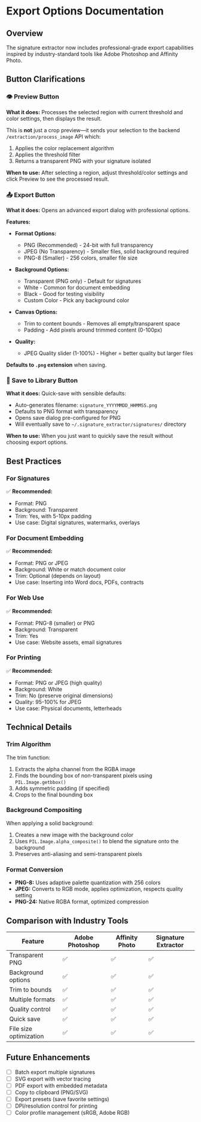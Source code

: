 # Export Options Documentation

## Overview

The signature extractor now includes professional-grade export capabilities inspired by industry-standard tools like Adobe Photoshop and Affinity Photo.

## Button Clarifications

### 👁 Preview Button

**What it does:** Processes the selected region with current threshold and color settings, then displays the result.

This is **not** just a crop preview—it sends your selection to the backend `/extraction/process_image` API which:

1. Applies the color replacement algorithm
2. Applies the threshold filter
3. Returns a transparent PNG with your signature isolated

**When to use:** After selecting a region, adjust threshold/color settings and click Preview to see the processed result.

### 📤 Export Button

**What it does:** Opens an advanced export dialog with professional options.

**Features:**

- **Format Options:**

  - PNG (Recommended) - 24-bit with full transparency
  - JPEG (No Transparency) - Smaller files, solid background required
  - PNG-8 (Smaller) - 256 colors, smaller file size

- **Background Options:**

  - Transparent (PNG only) - Default for signatures
  - White - Common for document embedding
  - Black - Good for testing visibility
  - Custom Color - Pick any background color

- **Canvas Options:**

  - Trim to content bounds - Removes all empty/transparent space
  - Padding - Add pixels around trimmed content (0-100px)

- **Quality:**
  - JPEG Quality slider (1-100%) - Higher = better quality but larger files

**Defaults to `.png` extension** when saving.

### 📁 Save to Library Button

**What it does:** Quick-save with sensible defaults:

- Auto-generates filename: `signature_YYYYMMDD_HHMMSS.png`
- Defaults to PNG format with transparency
- Opens save dialog pre-configured for PNG
- Will eventually save to `~/.signature_extractor/signatures/` directory

**When to use:** When you just want to quickly save the result without choosing export options.

## Best Practices

### For Signatures

✅ **Recommended:**

- Format: PNG
- Background: Transparent
- Trim: Yes, with 5-10px padding
- Use case: Digital signatures, watermarks, overlays

### For Document Embedding

✅ **Recommended:**

- Format: PNG or JPEG
- Background: White or match document color
- Trim: Optional (depends on layout)
- Use case: Inserting into Word docs, PDFs, contracts

### For Web Use

✅ **Recommended:**

- Format: PNG-8 (smaller) or PNG
- Background: Transparent
- Trim: Yes
- Use case: Website assets, email signatures

### For Printing

✅ **Recommended:**

- Format: PNG or JPEG (high quality)
- Background: White
- Trim: No (preserve original dimensions)
- Quality: 95-100% for JPEG
- Use case: Physical documents, letterheads

## Technical Details

### Trim Algorithm

The trim function:

1. Extracts the alpha channel from the RGBA image
2. Finds the bounding box of non-transparent pixels using `PIL.Image.getbbox()`
3. Adds symmetric padding (if specified)
4. Crops to the final bounding box

### Background Compositing

When applying a solid background:

1. Creates a new image with the background color
2. Uses `PIL.Image.alpha_composite()` to blend the signature onto the background
3. Preserves anti-aliasing and semi-transparent pixels

### Format Conversion

- **PNG-8:** Uses adaptive palette quantization with 256 colors
- **JPEG:** Converts to RGB mode, applies optimization, respects quality setting
- **PNG-24:** Native RGBA format, optimized compression

## Comparison with Industry Tools

| Feature                | Adobe Photoshop | Affinity Photo | Signature Extractor |
| ---------------------- | --------------- | -------------- | ------------------- |
| Transparent PNG        | ✅              | ✅             | ✅                  |
| Background options     | ✅              | ✅             | ✅                  |
| Trim to bounds         | ✅              | ✅             | ✅                  |
| Multiple formats       | ✅              | ✅             | ✅                  |
| Quality control        | ✅              | ✅             | ✅                  |
| Quick save             | ✅              | ✅             | ✅                  |
| File size optimization | ✅              | ✅             | ✅                  |

## Future Enhancements

- [ ] Batch export multiple signatures
- [ ] SVG export with vector tracing
- [ ] PDF export with embedded metadata
- [ ] Copy to clipboard (PNG/SVG)
- [ ] Export presets (save favorite settings)
- [ ] DPI/resolution control for printing
- [ ] Color profile management (sRGB, Adobe RGB)
